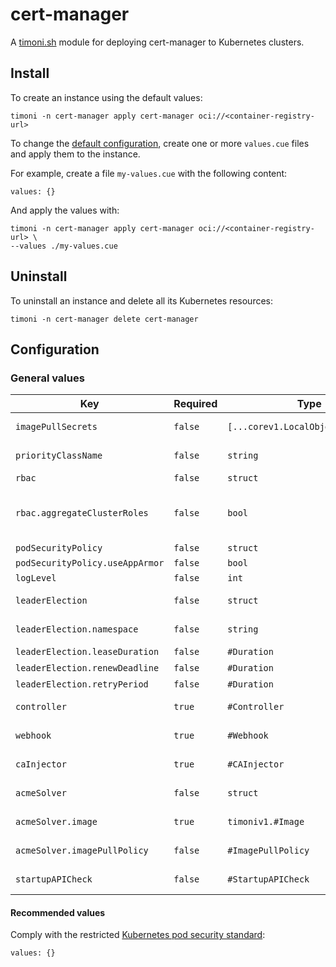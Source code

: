 # cert-manager

A [timoni.sh](http://timoni.sh) module for deploying cert-manager to Kubernetes clusters.

## Install

To create an instance using the default values:

```shell
timoni -n cert-manager apply cert-manager oci://<container-registry-url>
```

To change the [default configuration](#configuration),
create one or more `values.cue` files and apply them to the instance.

For example, create a file `my-values.cue` with the following content:

```cue
values: {}
```

And apply the values with:

```shell
timoni -n cert-manager apply cert-manager oci://<container-registry-url> \
--values ./my-values.cue
```

## Uninstall

To uninstall an instance and delete all its Kubernetes resources:

```shell
timoni -n cert-manager delete cert-manager
```

## Configuration

### General values

| Key                          | Required        | Type                                    | Default                    | Description                                                                                                                                  |
|------------------------------|-----------------|-----------------------------------------|----------------------------|----------------------------------------------------------------------------------------------------------------------------------------------|
| `imagePullSecrets` | `false` | `[...corev1.LocalObjectReference]` | `_\|_` | List of image pull secrets to supply to the resources being deployed |
| `priorityClassName` | `false` | `string` | `_\|_` | The name of the kubernetes priority class to apply to resources |
| `rbac` | `false` | `struct` | `_\|_` | Setup the Cluster RBAC roles and bindings |
| `rbac.aggregateClusterRoles` | `false` | `bool` | `true` | Aggregate ClusterRoles to Kubernetes default user-facing roles. Ref: https://kubernetes.io/docs/reference/access-authn-authz/rbac/#user-facing-roles |
| `podSecurityPolicy` | `false` | `struct` | `_\|_` | Pod Security Policy |
| `podSecurityPolicy.useAppArmor` | `false` | `bool` | `true` | |
| `logLevel` | `false` | `int` | `2` | Logging verbosity |
| `leaderElection` | `false` | `struct` | `struct` | Holds the required configuration for the leader election |
| `leaderElection.namespace` | `false` | `string` | `kube-system` | The namespace used to hold the leader election lease |
| `leaderElection.leaseDuration` | `false` | `#Duration` | `60s` | The duration the lease is held |
| `leaderElection.renewDeadline` | `false` | `#Duration` | `40s` | The deadline duration for renewal |
| `leaderElection.retryPeriod` | `false` | `#Duration` | `15s` | The duration for the retry period |
| `controller` | `true` | `#Controller` | `#Controller` | The configuration of the cert-manager controller |
| `webhook` | `true` | `#Webhook` | `#Webhook` | The configuration of the cert-manager webhook |
| `caInjector` | `true` | `#CAInjector` | `#CAInjector` | The configuration of the cert-manager cainjector |
| `acmeSolver` | `false` | `struct` | `struct` | The configuration for the ACME Solver container |
| `acmeSolver.image` | `true` | `timoniv1.#Image` | `_\|_` | Holds the configuration for pulling the ACME Solver container |
| `acmeSolver.imagePullPolicy` | `false` | `#ImagePullPolicy` | `PullIfNotPresent` | Instruction on how to treat pulling the container |
| `startupAPICheck` | `false` | `#StartupAPICheck` | `#StartupAPICheck` | The configuration of the cert-manager startup api check job |

#### Recommended values

Comply with the restricted [Kubernetes pod security standard](https://kubernetes.io/docs/concepts/security/pod-security-standards/):

```cue
values: {}
```
